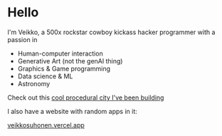 # Hello

I'm Veikko, a 500x rockstar cowboy kickass hacker programmer with a passion in

- Human-computer interaction
- Generative Art (not the genAI thing)
- Graphics & Game programming
- Data science & ML
- Astronomy

Check out this [cool procedural city I've been building](https://veikkosuhonen.github.io/three-deferred-rp)

I also have a website with random apps in it:

[veikkosuhonen.vercel.app](https://veikkosuhonen.vercel.app/)

